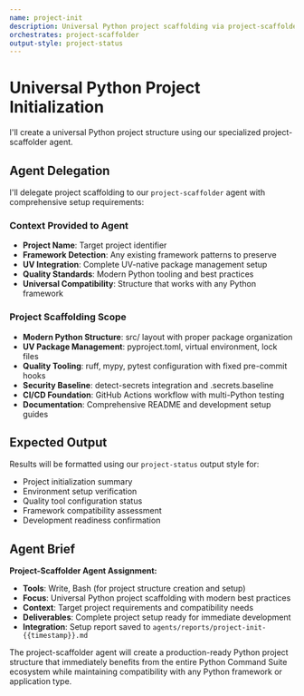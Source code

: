```yaml
---
name: project-init
description: Universal Python project scaffolding via project-scaffolder agent
orchestrates: project-scaffolder
output-style: project-status
---
```


# Universal Python Project Initialization

I'll create a universal Python project structure using our specialized project-scaffolder agent.

## Agent Delegation

I'll delegate project scaffolding to our `project-scaffolder` agent with comprehensive setup requirements:

### Context Provided to Agent
- **Project Name**: Target project identifier
- **Framework Detection**: Any existing framework patterns to preserve
- **UV Integration**: Complete UV-native package management setup
- **Quality Standards**: Modern Python tooling and best practices
- **Universal Compatibility**: Structure that works with any Python framework

### Project Scaffolding Scope
- **Modern Python Structure**: src/ layout with proper package organization
- **UV Package Management**: pyproject.toml, virtual environment, lock files
- **Quality Tooling**: ruff, mypy, pytest configuration with fixed pre-commit hooks
- **Security Baseline**: detect-secrets integration and .secrets.baseline
- **CI/CD Foundation**: GitHub Actions workflow with multi-Python testing
- **Documentation**: Comprehensive README and development setup guides

## Expected Output

Results will be formatted using our `project-status` output style for:
- Project initialization summary
- Environment setup verification
- Quality tool configuration status
- Framework compatibility assessment
- Development readiness confirmation

## Agent Brief

**Project-Scaffolder Agent Assignment:**
- **Tools**: Write, Bash (for project structure creation and setup)
- **Focus**: Universal Python project scaffolding with modern best practices
- **Context**: Target project requirements and compatibility needs
- **Deliverables**: Complete project setup ready for immediate development
- **Integration**: Setup report saved to `agents/reports/project-init-{{timestamp}}.md`

The project-scaffolder agent will create a production-ready Python project structure that immediately benefits from the entire Python Command Suite ecosystem while maintaining compatibility with any Python framework or application type.